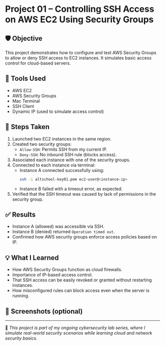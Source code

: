 # Project 01 – Controlling SSH Access on AWS EC2 Using Security Groups

## 🛡️ Objective
This project demonstrates how to configure and test AWS Security Groups to allow or deny SSH access to EC2 instances. It simulates basic access control for cloud-based servers.

## 🧰 Tools Used
- AWS EC2
- AWS Security Groups
- Mac Terminal
- SSH Client
- Dynamic IP (used to simulate access control)

## 📝 Steps Taken
1. Launched two EC2 instances in the same region.
2. Created two security groups:
   - `Allow-SSH`: Permits SSH from my current IP.
   - `Deny-SSH`: No inbound SSH rule (blocks access).
3. Associated each instance with one of the security groups.
4. Connected to each instance via terminal:
   - Instance A connected successfully using:
     ```bash
     ssh -i altschool-key01.pem ec2-user@<instance-ip>
     ```
   - Instance B failed with a timeout error, as expected.
5. Verified that the SSH timeout was caused by lack of permissions in the security group.

## ✅ Results
- Instance A (allowed) was accessible via SSH.
- Instance B (denied) returned `Operation timed out`.
- Confirmed how AWS security groups enforce access policies based on IP.

## 💡 What I Learned
- How AWS Security Groups function as cloud firewalls.
- Importance of IP-based access control.
- That SSH access can be easily revoked or granted without restarting instances.
- How misconfigured rules can block access even when the server is running.

## 📸 Screenshots (optional)


---

🧠 *This project is part of my ongoing cybersecurity lab series, where I simulate real-world security scenarios while learning cloud and network security basics.*
